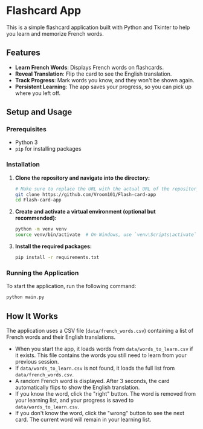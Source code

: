# Flashcard App

This is a simple flashcard application built with Python and Tkinter to help you learn and memorize French words.

## Features

- **Learn French Words**: Displays French words on flashcards.
- **Reveal Translation**: Flip the card to see the English translation.
- **Track Progress**: Mark words you know, and they won't be shown again.
- **Persistent Learning**: The app saves your progress, so you can pick up where you left off.

## Setup and Usage

### Prerequisites

- Python 3
- `pip` for installing packages

### Installation

1. **Clone the repository and navigate into the directory:**
   ```bash
   # Make sure to replace the URL with the actual URL of the repository
   git clone https://github.com/Vroom101/Flash-card-app
   cd Flash-card-app
   ```

2. **Create and activate a virtual environment (optional but recommended):**
   ```bash
   python -m venv venv
   source venv/bin/activate  # On Windows, use `venv\Scripts\activate`
   ```

3. **Install the required packages:**
   ```bash
   pip install -r requirements.txt
   ```

### Running the Application

To start the application, run the following command:
```bash
python main.py
```

## How It Works

The application uses a CSV file (`data/french_words.csv`) containing a list of French words and their English translations.

- When you start the app, it loads words from `data/words_to_learn.csv` if it exists. This file contains the words you still need to learn from your previous session.
- If `data/words_to_learn.csv` is not found, it loads the full list from `data/french_words.csv`.
- A random French word is displayed. After 3 seconds, the card automatically flips to show the English translation.
- If you know the word, click the "right" button. The word is removed from your learning list, and your progress is saved to `data/words_to_learn.csv`.
- If you don't know the word, click the "wrong" button to see the next card. The current word will remain in your learning list.
